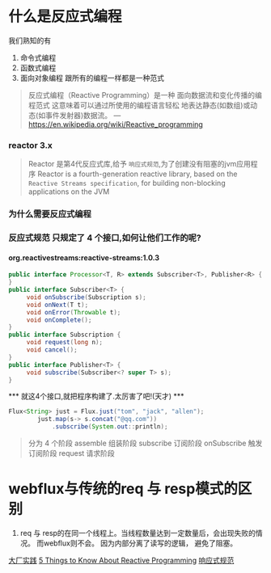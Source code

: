 # 什么是反应式编程
我们熟知的有
1. 命令式编程
2. 函数式编程
3. 面向对象编程
跟所有的编程一样都是一种范式 
[^范式]: 如何构建程序的结构和元素称之为范式
> 反应式编程（Reactive Programming）是一种
> 面向数据流和变化传播的编程范式
> 这意味着可以通过所使用的编程语言轻松
> 地表达静态(如数组)或动态(如事件发射器)数据流。
> — https://en.wikipedia.org/wiki/Reactive_programming 

### reactor 3.x 

> Reactor 是第4代反应式库,给予 `响应式规范`,为了创建没有阻塞的jvm应用程序
> Reactor is a fourth-generation reactive library, based on the `Reactive Streams specification`, for building non-blocking applications on the JVM
>
### 为什么需要反应式编程



### 反应式规范 只规定了 4 个接口,如何让他们工作的呢?
#### org.reactivestreams:reactive-streams:1.0.3

```java
public interface Processor<T, R> extends Subscriber<T>, Publisher<R> {
}
public interface Subscriber<T> {
     void onSubscribe(Subscription s);
     void onNext(T t);
     void onError(Throwable t);
     void onComplete();
}
public interface Subscription {
     void request(long n);
     void cancel();
}
public interface Publisher<T> {
     void subscribe(Subscriber<? super T> s);
}
```
 *** 就这4个接口,就把程序构建了.太厉害了吧!(天才) ***
```java
Flux<String> just = Flux.just("tom", "jack", "allen");
		just.map(s-> s.concat("@qq.com"))
		    .subscribe(System.out::println);
```

> 分为 4 个阶段
>  assemble 组装阶段
>  subscribe 订阅阶段
>  onSubscribe 触发订阅阶段
>  request 请求阶段



# webflux与传统的req 与 resp模式的区别
1. req 与 resp的在同一个线程上。当线程数量达到一定数量后，会出现失败的情况。
而webflux则不会。
因为内部分离了读写的逻辑，
避免了阻塞。

[大厂实践](https://zhuanlan.zhihu.com/p/152325857)
[5 Things to Know About Reactive Programming](https://developers.redhat.com/blog/2017/06/30/5-things-to-know-about-reactive-programming/)
[响应式规范](https://www.reactive-streams.org)